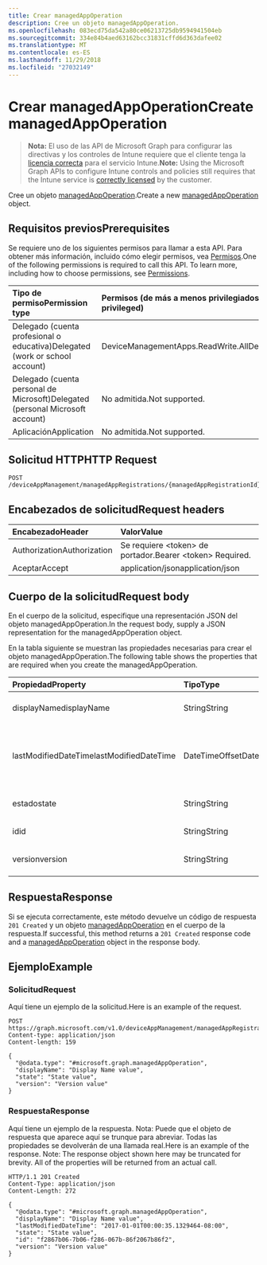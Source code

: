 ```yaml
---
title: Crear managedAppOperation
description: Cree un objeto managedAppOperation.
ms.openlocfilehash: 083ecd75da542a80ce06213725db9594941504eb
ms.sourcegitcommit: 334e84b4aed63162bcc31831cffd6d363dafee02
ms.translationtype: MT
ms.contentlocale: es-ES
ms.lasthandoff: 11/29/2018
ms.locfileid: "27032149"
---
```

# <a name="create-managedappoperation"></a><span data-ttu-id="5345c-103">Crear managedAppOperation</span><span class="sxs-lookup"><span data-stu-id="5345c-103">Create managedAppOperation</span></span>

> <span data-ttu-id="5345c-104">**Nota:** El uso de las API de Microsoft Graph para configurar las directivas y los controles de Intune requiere que el cliente tenga la [licencia correcta](https://go.microsoft.com/fwlink/?linkid=839381) para el servicio Intune.</span><span class="sxs-lookup"><span data-stu-id="5345c-104">**Note:** Using the Microsoft Graph APIs to configure Intune controls and policies still requires that the Intune service is [correctly licensed](https://go.microsoft.com/fwlink/?linkid=839381) by the customer.</span></span>

<span data-ttu-id="5345c-105">Cree un objeto [managedAppOperation](../resources/intune-mam-managedappoperation.md).</span><span class="sxs-lookup"><span data-stu-id="5345c-105">Create a new [managedAppOperation](../resources/intune-mam-managedappoperation.md) object.</span></span>
## <a name="prerequisites"></a><span data-ttu-id="5345c-106">Requisitos previos</span><span class="sxs-lookup"><span data-stu-id="5345c-106">Prerequisites</span></span>
<span data-ttu-id="5345c-p101">Se requiere uno de los siguientes permisos para llamar a esta API. Para obtener más información, incluido cómo elegir permisos, vea [Permisos](/graph/permissions-reference).</span><span class="sxs-lookup"><span data-stu-id="5345c-p101">One of the following permissions is required to call this API. To learn more, including how to choose permissions, see [Permissions](/graph/permissions-reference).</span></span>

|<span data-ttu-id="5345c-109">Tipo de permiso</span><span class="sxs-lookup"><span data-stu-id="5345c-109">Permission type</span></span>|<span data-ttu-id="5345c-110">Permisos (de más a menos privilegiados)</span><span class="sxs-lookup"><span data-stu-id="5345c-110">Permissions (from most to least privileged)</span></span>|
|:---|:---|
|<span data-ttu-id="5345c-111">Delegado (cuenta profesional o educativa)</span><span class="sxs-lookup"><span data-stu-id="5345c-111">Delegated (work or school account)</span></span>|<span data-ttu-id="5345c-112">DeviceManagementApps.ReadWrite.All</span><span class="sxs-lookup"><span data-stu-id="5345c-112">DeviceManagementApps.ReadWrite.All</span></span>|
|<span data-ttu-id="5345c-113">Delegado (cuenta personal de Microsoft)</span><span class="sxs-lookup"><span data-stu-id="5345c-113">Delegated (personal Microsoft account)</span></span>|<span data-ttu-id="5345c-114">No admitida.</span><span class="sxs-lookup"><span data-stu-id="5345c-114">Not supported.</span></span>|
|<span data-ttu-id="5345c-115">Aplicación</span><span class="sxs-lookup"><span data-stu-id="5345c-115">Application</span></span>|<span data-ttu-id="5345c-116">No admitida.</span><span class="sxs-lookup"><span data-stu-id="5345c-116">Not supported.</span></span>|

## <a name="http-request"></a><span data-ttu-id="5345c-117">Solicitud HTTP</span><span class="sxs-lookup"><span data-stu-id="5345c-117">HTTP Request</span></span>
<!-- {
  "blockType": "ignored"
}
-->
``` http
POST /deviceAppManagement/managedAppRegistrations/{managedAppRegistrationId}/operations
```

## <a name="request-headers"></a><span data-ttu-id="5345c-118">Encabezados de solicitud</span><span class="sxs-lookup"><span data-stu-id="5345c-118">Request headers</span></span>
|<span data-ttu-id="5345c-119">Encabezado</span><span class="sxs-lookup"><span data-stu-id="5345c-119">Header</span></span>|<span data-ttu-id="5345c-120">Valor</span><span class="sxs-lookup"><span data-stu-id="5345c-120">Value</span></span>|
|:---|:---|
|<span data-ttu-id="5345c-121">Authorization</span><span class="sxs-lookup"><span data-stu-id="5345c-121">Authorization</span></span>|<span data-ttu-id="5345c-122">Se requiere &lt;token&gt; de portador.</span><span class="sxs-lookup"><span data-stu-id="5345c-122">Bearer &lt;token&gt; Required.</span></span>|
|<span data-ttu-id="5345c-123">Aceptar</span><span class="sxs-lookup"><span data-stu-id="5345c-123">Accept</span></span>|<span data-ttu-id="5345c-124">application/json</span><span class="sxs-lookup"><span data-stu-id="5345c-124">application/json</span></span>|

## <a name="request-body"></a><span data-ttu-id="5345c-125">Cuerpo de la solicitud</span><span class="sxs-lookup"><span data-stu-id="5345c-125">Request body</span></span>
<span data-ttu-id="5345c-126">En el cuerpo de la solicitud, especifique una representación JSON del objeto managedAppOperation.</span><span class="sxs-lookup"><span data-stu-id="5345c-126">In the request body, supply a JSON representation for the managedAppOperation object.</span></span>

<span data-ttu-id="5345c-127">En la tabla siguiente se muestran las propiedades necesarias para crear el objeto managedAppOperation.</span><span class="sxs-lookup"><span data-stu-id="5345c-127">The following table shows the properties that are required when you create the managedAppOperation.</span></span>

|<span data-ttu-id="5345c-128">Propiedad</span><span class="sxs-lookup"><span data-stu-id="5345c-128">Property</span></span>|<span data-ttu-id="5345c-129">Tipo</span><span class="sxs-lookup"><span data-stu-id="5345c-129">Type</span></span>|<span data-ttu-id="5345c-130">Descripción</span><span class="sxs-lookup"><span data-stu-id="5345c-130">Description</span></span>|
|:---|:---|:---|
|<span data-ttu-id="5345c-131">displayName</span><span class="sxs-lookup"><span data-stu-id="5345c-131">displayName</span></span>|<span data-ttu-id="5345c-132">String</span><span class="sxs-lookup"><span data-stu-id="5345c-132">String</span></span>|<span data-ttu-id="5345c-133">El nombre de la operación.</span><span class="sxs-lookup"><span data-stu-id="5345c-133">The operation name.</span></span>|
|<span data-ttu-id="5345c-134">lastModifiedDateTime</span><span class="sxs-lookup"><span data-stu-id="5345c-134">lastModifiedDateTime</span></span>|<span data-ttu-id="5345c-135">DateTimeOffset</span><span class="sxs-lookup"><span data-stu-id="5345c-135">DateTimeOffset</span></span>|<span data-ttu-id="5345c-136">La última vez que se modificó el funcionamiento de la aplicación.</span><span class="sxs-lookup"><span data-stu-id="5345c-136">The last time the app operation was modified.</span></span>|
|<span data-ttu-id="5345c-137">estado</span><span class="sxs-lookup"><span data-stu-id="5345c-137">state</span></span>|<span data-ttu-id="5345c-138">String</span><span class="sxs-lookup"><span data-stu-id="5345c-138">String</span></span>|<span data-ttu-id="5345c-139">El estado actual de la operación</span><span class="sxs-lookup"><span data-stu-id="5345c-139">The current state of the operation</span></span>|
|<span data-ttu-id="5345c-140">id</span><span class="sxs-lookup"><span data-stu-id="5345c-140">id</span></span>|<span data-ttu-id="5345c-141">String</span><span class="sxs-lookup"><span data-stu-id="5345c-141">String</span></span>|<span data-ttu-id="5345c-142">Clave de la entidad.</span><span class="sxs-lookup"><span data-stu-id="5345c-142">Key of the entity.</span></span>|
|<span data-ttu-id="5345c-143">version</span><span class="sxs-lookup"><span data-stu-id="5345c-143">version</span></span>|<span data-ttu-id="5345c-144">String</span><span class="sxs-lookup"><span data-stu-id="5345c-144">String</span></span>|<span data-ttu-id="5345c-145">Versión de la entidad.</span><span class="sxs-lookup"><span data-stu-id="5345c-145">Version of the entity.</span></span>|



## <a name="response"></a><span data-ttu-id="5345c-146">Respuesta</span><span class="sxs-lookup"><span data-stu-id="5345c-146">Response</span></span>
<span data-ttu-id="5345c-147">Si se ejecuta correctamente, este método devuelve un código de respuesta `201 Created` y un objeto [managedAppOperation](../resources/intune-mam-managedappoperation.md) en el cuerpo de la respuesta.</span><span class="sxs-lookup"><span data-stu-id="5345c-147">If successful, this method returns a `201 Created` response code and a [managedAppOperation](../resources/intune-mam-managedappoperation.md) object in the response body.</span></span>

## <a name="example"></a><span data-ttu-id="5345c-148">Ejemplo</span><span class="sxs-lookup"><span data-stu-id="5345c-148">Example</span></span>
### <a name="request"></a><span data-ttu-id="5345c-149">Solicitud</span><span class="sxs-lookup"><span data-stu-id="5345c-149">Request</span></span>
<span data-ttu-id="5345c-150">Aquí tiene un ejemplo de la solicitud.</span><span class="sxs-lookup"><span data-stu-id="5345c-150">Here is an example of the request.</span></span>
``` http
POST https://graph.microsoft.com/v1.0/deviceAppManagement/managedAppRegistrations/{managedAppRegistrationId}/operations
Content-type: application/json
Content-length: 159

{
  "@odata.type": "#microsoft.graph.managedAppOperation",
  "displayName": "Display Name value",
  "state": "State value",
  "version": "Version value"
}
```

### <a name="response"></a><span data-ttu-id="5345c-151">Respuesta</span><span class="sxs-lookup"><span data-stu-id="5345c-151">Response</span></span>
<span data-ttu-id="5345c-p102">Aquí tiene un ejemplo de la respuesta. Nota: Puede que el objeto de respuesta que aparece aquí se trunque para abreviar. Todas las propiedades se devolverán de una llamada real.</span><span class="sxs-lookup"><span data-stu-id="5345c-p102">Here is an example of the response. Note: The response object shown here may be truncated for brevity. All of the properties will be returned from an actual call.</span></span>
``` http
HTTP/1.1 201 Created
Content-Type: application/json
Content-Length: 272

{
  "@odata.type": "#microsoft.graph.managedAppOperation",
  "displayName": "Display Name value",
  "lastModifiedDateTime": "2017-01-01T00:00:35.1329464-08:00",
  "state": "State value",
  "id": "f2867b06-7b06-f286-067b-86f2067b86f2",
  "version": "Version value"
}
```



